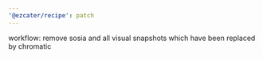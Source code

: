 ```yaml
---
'@ezcater/recipe': patch
---
```


workflow: remove sosia and all visual snapshots which have been replaced by chromatic
